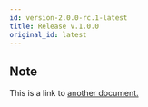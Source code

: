 ```yaml
---
id: version-2.0.0-rc.1-latest
title: Release v.1.0.0
original_id: latest
---
```


## Note 
This is a link to [another document.](intro/mission.md)  
